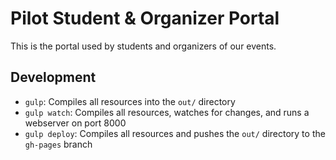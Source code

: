 # Pilot Student & Organizer Portal

This is the portal used by students and organizers of our events.

## Development
- `gulp`: Compiles all resources into the `out/` directory
- `gulp watch`: Compiles all resources, watches for changes, and runs a webserver on port 8000
- `gulp deploy`: Compiles all resources and pushes the `out/` directory to the `gh-pages` branch
